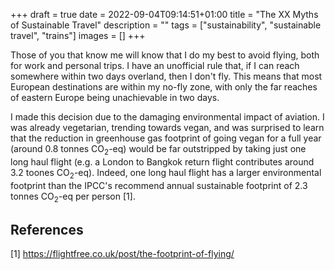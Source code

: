+++ 
draft = true
date = 2022-09-04T09:14:51+01:00
title = "The XX Myths of Sustainable Travel"
description = ""
tags = ["sustainability", "sustainable travel", "trains"]
images = []
+++

Those of you that know me will know that I do my best to avoid flying, both for work and personal trips. I have an unofficial rule that, if I can reach somewhere within two days overland, then I don't fly. This means that most European destinations are within my no-fly zone, with only the far reaches of eastern Europe being unachievable in two days.

I made this decision due to the damaging environmental impact of aviation. I was already vegetarian, trending towards vegan, and was surprised to learn that the reduction in greenhouse gas footprint of going vegan for a full year (around 0.8 tonnes CO<sub>2</sub>-eq) would be far outstripped by taking just one long haul flight (e.g. a London to Bangkok return flight contributes around 3.2 toones CO<sub>2</sub>-eq). Indeed, one long haul flight has a larger environmental footprint than the IPCC's recommend annual sustainable footprint of 2.3 tonnes CO<sub>2</sub>-eq per person [1].

## References

[1] https://flightfree.co.uk/post/the-footprint-of-flying/